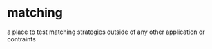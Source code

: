 matching
========

a place to test matching strategies outside of any other application or contraints